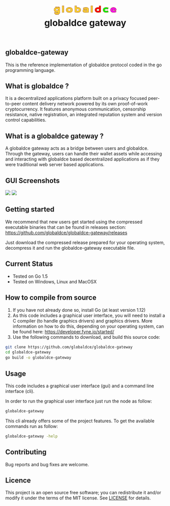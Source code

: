 <h1 align="center">
  <br>
  <a href="https://globaldce.github.io">
    <img src="globaldce.png" alt="globaldce" width="200">
  </a>
  <br>
  globaldce gateway
  <br>
  <br>
</h1>


## globaldce-gateway
This is the reference implementation of globaldce protocol coded in the go programming language.

## What is globaldce ?
It is a decentralized applications platform built on a privacy focused peer-to-peer content delivery network powered by its own proof-of-work cryptocurrency. It features anonymous communication, censorship resistance, native registration, an integrated reputation system and version control capabilities.

## What is a globaldce gateway ?
A globaldce gateway acts as a bridge between users and globaldce. Through the gateway, users can handle their wallet assets while accessing and interacting with globaldce based decentralized applications as if they were traditional web server based applications.

## GUI Screenshots

<p float="left">
<img src="https://github.com/globaldce/globaldce-gateway/blob/main/screenshot1.jpg" width="45%">
<img src="https://github.com/globaldce/globaldce-gateway/blob/main/screenshot2.jpg" width="45%">
</p>

## Getting started
We recommend that new users get started using the compressed executable binaries that can be found in releases section:
https://github.com/globaldce/globaldce-gateway/releases

Just download the compressed release prepared for your operating system, decompress it and run the globaldce-gateway executable file.

## Current Status
+ Tested on Go 1.5
+ Tested on Windows, Linux and MacOSX

## How to compile from source
1. If you have not already done so, install Go (at least version 1.12)
2. As this code includes a graphical user interface, you will need to install a C compiler (to handle graphics drivers) and graphics drivers. More information on how to do this, depending on your operating system, can be found here:
https://developer.fyne.io/started/
3. Use the following commands to download, and build this source code: 
```bash
git clone https://github.com/globaldce/globaldce-gateway
cd globaldce-gateway
go build -o globaldce-gateway
```

## Usage
This code includes a graphical user interface (gui) and a command line interface (cli). 

In order to run the graphical user interface just run the node as follow:
```bash
globaldce-gateway
```

This cli already offers some of the project features. To get the available commands run as follow:
```bash
globaldce-gateway -help
```

## Contributing
Bug reports and bug fixes are welcome.

## Licence
This project is an open source free software; you can redistribute it and/or modify it under the terms of the MIT license.
See [LICENSE](https://github.com/globaldce/globaldce-gateway/blob/main/LICENSE) for details. 
